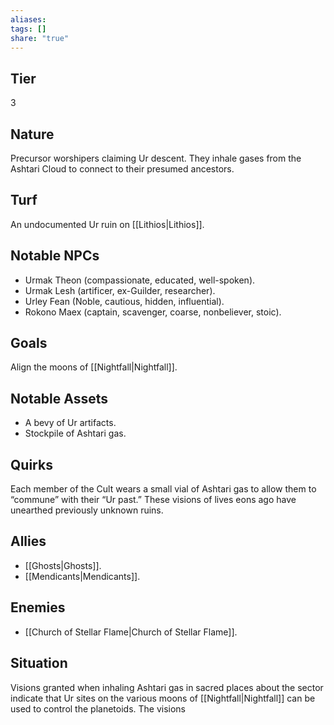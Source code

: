 ```yaml
---
aliases: 
tags: []
share: "true"
---
```

## Tier

3

## Nature

Precursor worshipers claiming Ur descent. They inhale gases from the Ashtari Cloud to connect to their presumed ancestors.

## Turf

An undocumented Ur ruin on [[Lithios|Lithios]].

## Notable NPCs

- Urmak Theon (compassionate, educated, well-spoken).
- Urmak Lesh (artificer, ex-Guilder, researcher).
- Urley Fean (Noble, cautious, hidden, influential).
- Rokono Maex (captain, scavenger, coarse, nonbeliever, stoic).


## Goals

Align the moons of [[Nightfall|Nightfall]].

## Notable Assets

- A bevy of Ur artifacts.
- Stockpile of Ashtari gas.


## Quirks

Each member of the Cult wears a small vial of Ashtari gas to allow them to “commune” with their “Ur past.” These visions of lives eons ago have unearthed previously unknown ruins.

## Allies

- [[Ghosts|Ghosts]].
- [[Mendicants|Mendicants]].


## Enemies

- [[Church of Stellar Flame|Church of Stellar Flame]].


## Situation

Visions granted when inhaling Ashtari gas in sacred places about the sector indicate that Ur sites on the various moons of [[Nightfall|Nightfall]] can be used to control the planetoids. The visions
